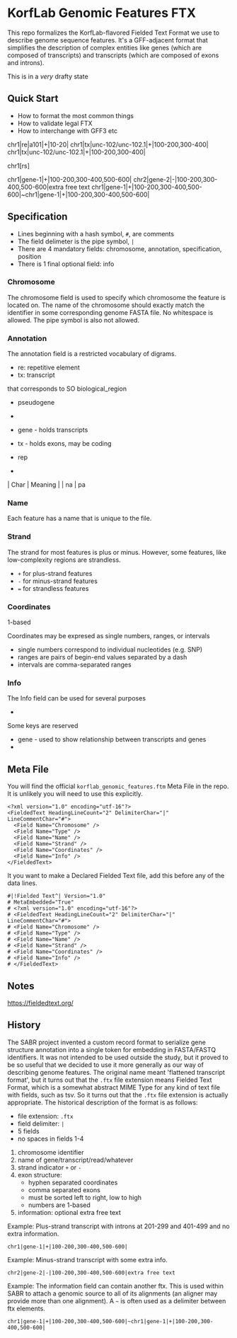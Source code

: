 KorfLab Genomic Features FTX
============================

This repo formalizes the KorfLab-flavored Fielded Text Format we use to
describe genome sequence features. It's a GFF-adjacent format that simplifies
the description of complex entities like genes (which are composed of
transcripts) and transcripts (which are composed of exons and introns).

This is in a _very_ drafty state

## Quick Start ##

- How to format the most common things
- How to validate legal FTX
- How to interchange with GFF3 etc

chr1|re|a101|+|10-20|
chr1|tx|unc-102/unc-102.1|+|100-200,300-400|
chr1|tx|unc-102/unc-102.1|+|100-200,300-400|


chr1[rs]

chr1|gene-1|+|100-200,300-400,500-600|
chr2|gene-2|-|100-200,300-400,500-600|extra free text
chr1|gene-1|+|100-200,300-400,500-600|~chr1|gene-1|+|100-200,300-400,500-600|


## Specification ##

- Lines beginning with a hash symbol, `#`, are comments
- The field delimeter is the pipe symbol, `|`
- There are 4 mandatory fields: chromosome, annotation, specification, position
- There is 1 final optional field: info

### Chromosome

The chromosome field is used to specify which chromosome the feature is located
on. The name of the chromosome should exactly match the identifier in some
corresponding genome FASTA file. No whitespace is allowed. The pipe symbol is
also not allowed.

### Annotation

The annotation field is a restricted vocabulary of digrams.

- re: repetitive element
- tx: transcript

that corresponds to SO
biological_region

- pseudogene
- 


- gene - holds transcripts
- tx - holds exons, may be coding
- rep
-

| Char | Meaning |
| na
| pa


### Name

Each feature has a name that is unique to the file.

### Strand

The strand for most features is plus or minus. However, some features, like
low-complexity regions are strandless.

- `+` for plus-strand features
- `-` for minus-strand features
- `=` for strandless features


### Coordinates

1-based

Coordinates may be expresed as single numbers, ranges, or intervals

- single numbers correspond to individual nucleotides (e.g. SNP)
- ranges are pairs of begin-end values separated by a dash
- intervals are comma-separated ranges


### Info

The Info field can be used for several purposes

-

Some keys are reserved

- gene - used to show relationship between transcripts and genes
-



## Meta File ##

You will find the official `korflab_genomic_features.ftm` Meta File in the
repo. It is unlikely you will need to use this explicitly.

```
<?xml version="1.0" encoding="utf-16"?>
<FieldedText HeadingLineCount="2" DelimiterChar="|" LineCommentChar="#">
  <Field Name="Chromosome" />
  <Field Name="Type" />
  <Field Name="Name" />
  <Field Name="Strand" />
  <Field Name="Coordinates" />
  <Field Name="Info" />
</FieldedText>
 ```

 It you want to make a Declared Fielded Text file, add this before any of the
 data lines.

 ```
#|!Fielded Text^| Version="1.0"
# MetaEmbedded="True"
# <?xml version="1.0" encoding="utf-16"?>
# <FieldedText HeadingLineCount="2" DelimiterChar="|" LineCommentChar="#">
# <Field Name="Chromosome" />
# <Field Name="Type" />
# <Field Name="Name" />
# <Field Name="Strand" />
# <Field Name="Coordinates" />
# <Field Name="Info" />
# </FieldedText>
```

## Notes ##

https://fieldedtext.org/


## History ##

The SABR project invented a custom record format to serialize gene structure
annotation into a single token for embedding in FASTA/FASTQ identifiers. It was
not intended to be used outside the study, but it proved to be so useful that
we decided to use it more generally as our way of describing genome features.
The original name meant 'flattened transcript format', but it turns out that
the `.ftx` file extension means Fielded Text Format, which is a somewhat
abstract MIME Type for any kind of text file with fields, such as tsv. So it
turns out that the `.ftx` file extension is actually appropriate. The
historical description of the format is as follows:

- file extension: `.ftx`
- field delimiter: `|`
- 5 fields
- no spaces in fields 1-4

1. chromosome identifier
2. name of gene/transcript/read/whatever
3. strand indicator `+` or `-`
4. exon structure:
	- hyphen separated coordinates
	- comma separated exons
	- must be sorted left to right, low to high
	- numbers are 1-based
5. information: optional extra free text

Example: Plus-strand transcript with introns at 201-299 and 401-499 and no
extra information.

```
chr1|gene-1|+|100-200,300-400,500-600|
```

Example: Minus-strand transcript with some extra info.

```
chr2|gene-2|-|100-200,300-400,500-600|extra free text
```

Example: The information field can contain another ftx. This is used within
SABR to attach a genomic source to all of its alignments (an aligner may
provide more than one alignment). A `~` is often used as a delimiter between
ftx elements.

```
chr1|gene-1|+|100-200,300-400,500-600|~chr1|gene-1|+|100-200,300-400,500-600|
```

